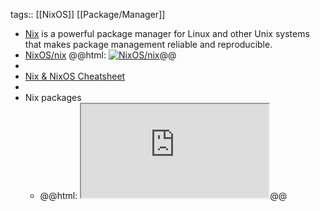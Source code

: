 tags:: [[NixOS]] [[Package/Manager]]

- [Nix](https://nixos.org/) is a powerful package manager for Linux and other Unix systems that makes package management reliable and reproducible.
- [NixOS/nix](https://github.com/NixOS/nix)
  @@html: <a href="https://github.com/NixOS/nix/"><img src="https://github-readme-stats-astronomer.vercel.app/api/pin/?username=NixOS&repo=nix&theme=tokyonight" alt="NixOS/nix"/></a>@@
-
- [Nix & NixOS Cheatsheet](https://nixcademy.com/cheatsheet.html)
-
- Nix packages
	- @@html: <iframe src="https://search.nixos.org/packages" alt="Nix packages" class="browser-tab"></iframe>@@